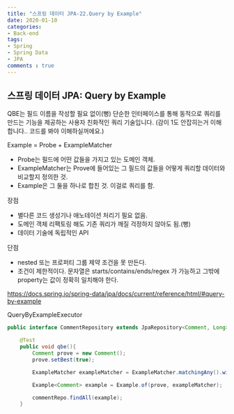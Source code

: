 ```yaml
---
title: "스프링 데이터 JPA-22.Query by Example"
date: 2020-01-10
categories: 
- Back-end
tags:
- Spring 
- Spring Data
- JPA
comments : true
---
```


## 스프링 데이터 JPA: Query by Example
QBE는 필드 이름을 작성할 필요 없이(뻥) 단순한 인터페이스를 통해 동적으로 쿼리를 만드는 기능을 제공하는 사용자 친화적인 쿼리 기술입니다. (감이 1도 안잡히는거 이해합니다.. 코드를 봐야 이해하실꺼에요.)

Example = Probe + ExampleMatcher
- Probe는 필드에 어떤 값들을 가지고 있는 도메인 객체.
- ExampleMatcher는 Prove에 들어있는 그 필드의 값들을 어떻게 쿼리할 데이터와 비교할지 정의한 것.
- Example은 그 둘을 하나로 합친 것. 이걸로 쿼리를 함.

장점
- 별다른 코드 생성기나 애노테이션 처리기 필요 없음.
- 도메인 객체 리팩토링 해도 기존 쿼리가 깨질 걱정하지 않아도 됨.(뻥)
- 데이터 기술에 독립적인 API

단점
- nested 또는 프로퍼티 그룹 제약 조건을 못 만든다.
- 조건이 제한적이다. 문자열은 starts/contains/ends/regex 가 가능하고 그밖에 property는 값이 정확히 일치해야 한다.


https://docs.spring.io/spring-data/jpa/docs/current/reference/html/#query-by-example


QueryByExampleExecutor
~~~java
public interface CommentRepository extends JpaRepository<Comment, Long>, JpaSpecificationExecutor<Comment>, QueryByExampleExecutor<Comment> {

~~~
~~~java
    @Test
    public void qbe(){
        Comment prove = new Comment();
        prove.setBest(true);

        ExampleMatcher exampleMatcher = ExampleMatcher.matchingAny().withIgnorePaths("up", "down");

        Example<Comment> example = Example.of(prove, exampleMatcher);

        commentRepo.findAll(example);
    }
~~~    
